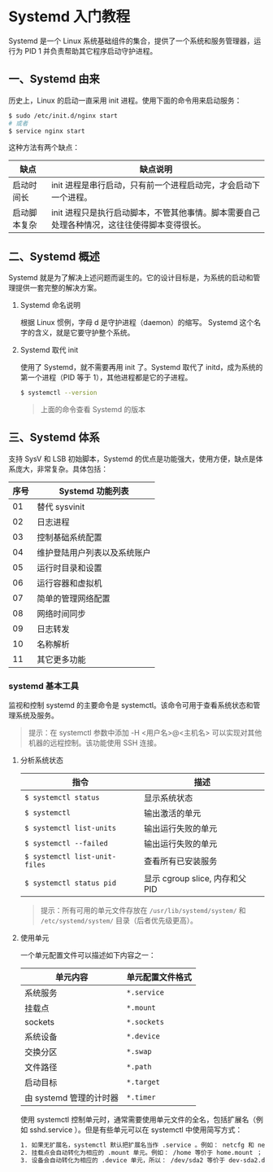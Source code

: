 # Systemd 入门教程

Systemd 是一个 Linux 系统基础组件的集合，提供了一个系统和服务管理器，运行为 PID 1 并负责帮助其它程序启动守护进程。

## 一、Systemd 由来

历史上，Linux 的启动一直采用 init 进程。使用下面的命令用来启动服务：

```sh
$ sudo /etc/init.d/nginx start
# 或者
$ service nginx start
```

这种方法有两个缺点：

| 缺点         | 缺点说明                                                                                    |
| ------------ | ------------------------------------------------------------------------------------------- |
| 启动时间长   | init 进程是串行启动，只有前一个进程启动完，才会启动下一个进程。                             |
| 启动脚本复杂 | init 进程只是执行启动脚本，不管其他事情。脚本需要自己处理各种情况，这往往使得脚本变得很长。 |

## 二、Systemd 概述

Systemd 就是为了解决上述问题而诞生的。它的设计目标是，为系统的启动和管理提供一套完整的解决方案。

1. Systemd 命名说明

   根据 Linux 惯例，字母 d 是守护进程（daemon）的缩写。 Systemd 这个名字的含义，就是它要守护整个系统。

2. Systemd 取代 init

   使用了 Systemd，就不需要再用 init 了。Systemd 取代了 initd，成为系统的第一个进程（PID 等于 1），其他进程都是它的子进程。

   ```sh
   $ systemctl --version
   ```

   > 上面的命令查看 Systemd 的版本

## 三、Systemd 体系

支持 SysV 和 LSB 初始脚本，Systemd 的优点是功能强大，使用方便，缺点是体系庞大，非常复杂。具体包括：

| 序号 | Systemd 功能列表             |
| ---- | ---------------------------- |
| 01   | 替代 sysvinit                |
| 02   | 日志进程                     |
| 03   | 控制基础系统配置             |
| 04   | 维护登陆用户列表以及系统账户 |
| 05   | 运行时目录和设置             |
| 06   | 运行容器和虚拟机             |
| 07   | 简单的管理网络配置           |
| 08   | 网络时间同步                 |
| 09   | 日志转发                     |
| 10   | 名称解析                     |
| 11   | 其它更多功能                 |

### systemd 基本工具

监视和控制 systemd 的主要命令是 systemctl。该命令可用于查看系统状态和管理系统及服务。

> 提示：在 systemctl 参数中添加 -H <用户名>@<主机名> 可以实现对其他机器的远程控制。该功能使用 SSH 连接。

1. 分析系统状态

   | 指令                          | 描述                            |
   | ----------------------------- | ------------------------------- |
   | `$ systemctl status`          | 显示系统状态                    |
   | `$ systemctl`                 | 输出激活的单元                  |
   | `$ systemctl list-units`      | 输出运行失败的单元              |
   | `$ systemctl --failed`        | 输出运行失败的单元              |
   | `$ systemctl list-unit-files` | 查看所有已安装服务              |
   | `$ systemctl status pid`      | 显示 cgroup slice, 内存和父 PID |

   > 提示：所有可用的单元文件存放在 `/usr/lib/systemd/system/` 和 `/etc/systemd/system/` 目录（后者优先级更高）。

2. 使用单元

   一个单元配置文件可以描述如下内容之一：

   | 单元内容                | 单元配置文件格式 |
   | ----------------------- | ---------------- |
   | 系统服务                | `*.service`      |
   | 挂载点                  | `*.mount`        |
   | sockets                 | `*.sockets`      |
   | 系统设备                | `*.device`       |
   | 交换分区                | `*.swap`         |
   | 文件路径                | `*.path`         |
   | 启动目标                | `*.target`       |
   | 由 systemd 管理的计时器 | `*.timer`        |

   使用 systemctl 控制单元时，通常需要使用单元文件的全名，包括扩展名（例如 sshd.service ）。但是有些单元可以在 systemctl 中使用简写方式：

   ```sh
   1. 如果无扩展名，systemctl 默认把扩展名当作 .service 。例如： netcfg 和 netcfg.service 是等价的 ；
   2. 挂载点会自动转化为相应的 .mount 单元。例如： /home 等价于 home.mount ；
   3. 设备会自动转化为相应的 .device 单元，所以： /dev/sda2 等价于 dev-sda2.device 。
   ```
